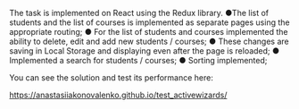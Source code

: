 The task is implemented on React using the Redux library.
  ●The list of students and the list of courses is implemented as separate pages using the appropriate routing;
  ● For the list of students and courses implemented the ability to delete, edit and add new students / courses;
  ● These changes are saving in Local Storage and displaying even after the page is reloaded;
  ● Implemented a search for students / courses;
  ● Sorting implemented;
  
  
  You can see the solution and test its performance here:

   https://anastasiiakonovalenko.github.io/test_activewizards/

